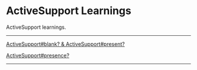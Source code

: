 # ActiveSupport Learnings

ActiveSupport learnings.

--- 
[ActiveSupport#blank? & ActiveSupport#present?](spec/active_support/01_blank_and_present_spec.rb)

[ActiveSupport#presence?](spec/active_support/02_presence_spec.rb)


---

